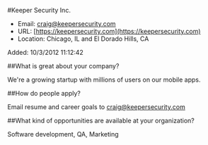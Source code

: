 
#Keeper Security Inc.

* Email: [craig@keepersecurity.com](mailto:craig@keepersecurity.com)
* URL: [https://keepersecurity.com](https://keepersecurity.com)
* Location: Chicago, IL and El Dorado Hills, CA

Added: 10/3/2012 11:12:42

##What is great about your company?

We're a growing startup with millions of users on our mobile apps.

##How do people apply?

Email resume and career goals to craig@keepersecurity.com

##What kind of opportunities are available at your organization?

Software development, QA, Marketing

		
